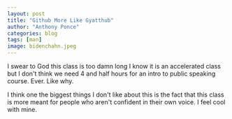 ```yaml
---
layout: post
title: "Github More Like Gyatthub"
author: "Anthony Ponce"
categories: blog
tags: [man]
image: bidenchahn.jpeg
---
```


I swear to God this class is too damn long I know it is an accelerated class but I don't think we need 4 and half hours for an intro to public speaking course. Ever. Like why.

I think one the biggest things I don't like about this is the fact that this class is more meant for people who aren't confident in their own voice. I feel cool with mine. 
